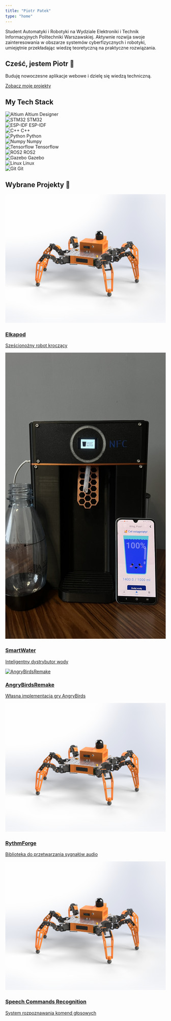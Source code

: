```yaml
---
title: "Piotr Patek"
type: "home"
---
```


Student Automatyki i Robotyki na Wydziale Elektroniki i Technik Informacyjnych Politechniki Warszawskiej. Aktywnie rozwija swoje zainteresowania w obszarze systemów cyberfizycznych i robotyki, umiejętnie przekładając wiedzę teoretyczną na praktyczne rozwiązania.

<section class="text-center py-10" data-aos="fade-in">
  <h1 class="text-4xl font-bold mb-4">Cześć, jestem Piotr 👋</h1>
  <p class="text-xl text-gray-300 mb-6">Buduję nowoczesne aplikacje webowe i dzielę się wiedzą techniczną.</p>
  <a href="/projects/" class="btn btn-primary text-white bg-blue-600 hover:bg-blue-700 px-6 py-2 rounded-lg">Zobacz moje projekty</a>
</section>

<section class="py-12">
  <h2 class="text-3xl font-bold mb-8 text-center">My Tech Stack</h2>
  
  <!-- Slider Container -->
  <div class="techstack-swiper swiper-tech-container">
    <div class="swiper-wrapper">
      <div class="swiper-slide">
        <div class="flex flex-col items-center p-4 h-full">
          <img src="/images/icons/altium.png" alt="Altium" class="h-20 w-20 object-contain pointer-events-none select-none" draggable="false">
          <span class="mt-3 text-lg font-medium">Altium Designer</span>
        </div>
      </div>
      <div class="swiper-slide">
        <div class="flex flex-col items-center p-4 h-full">
          <img src="/images/icons/stm32_logo.png" alt="STM32" class="h-20 w-20 object-contain pointer-events-none select-none" draggable="false">
          <span class="mt-3 text-lg font-medium">STM32</span>
        </div>
      </div>
      <div class="swiper-slide">
        <div class="flex flex-col items-center p-4 h-full">
          <img src="/images/icons/esp-idf.png" alt="ESP-IDF" class="h-20 w-20 object-contain pointer-events-none select-none" draggable="false">
          <span class="mt-3 text-lg font-medium">ESP-IDF</span>
        </div>
      </div>
      <div class="swiper-slide">
        <div class="flex flex-col items-center p-4 h-full">
          <img src="/images/icons/c++.svg" alt="C++" class="h-20 w-20 object-contain pointer-events-none select-none" draggable="false">
          <span class="mt-3 text-lg font-medium">C++</span>
        </div>
      </div>
      <div class="swiper-slide">
        <div class="flex flex-col items-center p-4 h-full">
          <img src="/images/icons/python.svg" alt="Python" class="h-20 w-20 object-contain pointer-events-none select-none" draggable="false">
          <span class="mt-3 text-lg font-medium">Python</span>
        </div>
      </div>
      <div class="swiper-slide">
        <div class="flex flex-col items-center p-4 h-full">
          <img src="/images/icons/numpy.svg" alt="Numpy" class="h-20 w-20 object-contain pointer-events-none select-none" draggable="false">
          <span class="mt-3 text-lg font-medium">Numpy</span>
        </div>
      </div>
      <div class="swiper-slide">
        <div class="flex flex-col items-center p-4 h-full">
          <img src="/images/icons/tensorflow.svg" alt="Tensorflow" class="h-20 w-20 object-contain pointer-events-none select-none" draggable="false">
          <span class="mt-3 text-lg font-medium">Tensorflow</span>
        </div>
      </div>
      <div class="swiper-slide">
        <div class="flex flex-col items-center p-4 h-full">
          <img src="/images/icons/ros2.svg" alt="ROS2" class="h-20 w-20 object-contain pointer-events-none select-none" draggable="false">
          <span class="mt-3 text-lg font-medium">ROS2</span>
        </div>
      </div>
      <div class="swiper-slide">
        <div class="flex flex-col items-center p-4 h-full">
          <img src="/images/icons/gazebo.svg" alt="Gazebo" class="h-20 w-20 object-contain pointer-events-none select-none" draggable="false">
          <span class="mt-3 text-lg font-medium">Gazebo</span>
        </div>
      </div>
      <div class="swiper-slide">
        <div class="flex flex-col items-center p-4 h-full">
          <img src="/images/icons/linux.svg" alt="Linux" class="h-20 w-20 object-contain pointer-events-none select-none" draggable="false">
          <span class="mt-3 text-lg font-medium">Linux</span>
        </div>
      </div>
      <div class="swiper-slide">
        <div class="flex flex-col items-center p-4 h-full">
          <img src="/images/icons/git.svg" alt="Git" class="h-20 w-20 object-contain pointer-events-none select-none" draggable="false">
          <span class="mt-3 text-lg font-medium">Git</span>
        </div>
      </div>
    </div>
    <div class="techstack-pagination mt-4"></div>
  </div>
</section>



<section class="py-10">
  <h2 class="text-2xl font-semibold mb-4">Wybrane Projekty 🚀</h2>

  <div class="swiper-container">
    <div class="swiper-wrapper">
      <div class="swiper-slide">
        <a href="/projects/elkapod">
          <img src="/projects/elkapod/featured.png" alt="Elkapod" class="w-60 h-60 object-cover rounded-lg shadow-md mb-2" />
          <h3 class="text-lg font-semibold">Elkapod</h3>
          <p class="text-sm text-gray-400">Sześcionożny robot kroczący</p>
        </a>
      </div>
      <div class="swiper-slide">
        <a href="/projects/smart_water_distributor">
          <img src="/projects/smart_water_distributor/featured.png" alt="SmartWater" class="w-full h-60 object-cover rounded-lg shadow-md mb-2" />
          <h3 class="text-lg font-semibold">SmartWater</h3>
          <p class="text-sm text-gray-400">Inteligentny dystrybutor wody</p>
        </a>
      </div>
      <div class="swiper-slide">
        <a href="/projects/angry_birds_remake">
          <img src="/projects/angry_birds_remake/featured.png" alt="AngryBirdsRemake" class="w-60 h-60 object-cover rounded-lg shadow-md mb-2" />
          <h3 class="text-lg font-semibold">AngryBirdsRemake</h3>
          <p class="text-sm text-gray-400">Własna implementacja gry AngryBirds</p>
        </a>
      </div>
      <div class="swiper-slide">
        <a href="/projects/rythmforge">
          <img src="/projects/rythmforge/featured.png" alt="RythmForge" class="w-full h-60 object-cover rounded-lg shadow-md mb-2" />
          <h3 class="text-lg font-semibold">RythmForge</h3>
          <p class="text-sm text-gray-400">Biblioteka do przetwarzania sygnałów audio</p>
        </a>
      </div>
       <div class="swiper-slide">
        <a href="/projects/speech_commands_recognition">
          <img src="/projects/speech_commands_recognition/featured.png" alt="SpeechCommandsRecognition" class="w-full h-60 object-cover rounded-lg shadow-md mb-2" />
          <h3 class="text-lg font-semibold">Speech Commands Recognition</h3>
          <p class="text-sm text-gray-400">System rozpoznawania komend głosowych</p>
        </a>
      </div>
    </div>
    <div class="swiper-pagination mt-4"></div>
  </div>
</section>

